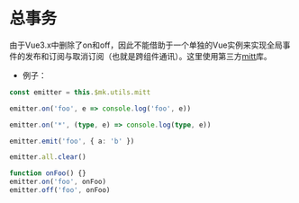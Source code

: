 # 总事务

由于Vue3.x中删除了on和off，因此不能借助于一个单独的Vue实例来实现全局事件的发布和订阅与取消订阅（也就是跨组件通讯）。这里使用第三方[mitt](https://www.npmjs.com/package/mitt)库。

+ 例子：

```ts
const emitter = this.$mk.utils.mitt

emitter.on('foo', e => console.log('foo', e))

emitter.on('*', (type, e) => console.log(type, e))

emitter.emit('foo', { a: 'b' })

emitter.all.clear()

function onFoo() {}
emitter.on('foo', onFoo)
emitter.off('foo', onFoo)
```